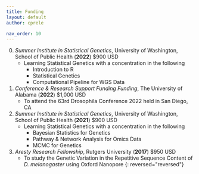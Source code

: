 ```yaml
---
title: Funding
layout: default
author: cprele

nav_order: 10
---
```



0. _Summer Institute in Statistical Genetics_, University of Washington, School of Public Health (**2022**) $900 USD
	- Learning Statistical Genetics with a concentration in the following
		- Introduction to R
		- Statistical Genetics
		- Computational Pipeline for WGS Data
0. _Conference & Research Support Funding Funding_, The University of Alabama (**2022**) $1,000 USD
	- To attend the 63rd Drosophila Conference 2022 held in San Diego, CA
0. _Summer Institute in Statistical Genetics_, University of Washington, School of Public Health (**2021**) $900 USD
	- Learning Statistical Genetics with a concentration in the following
		- Bayesian Statistics for Genetics
		- Pathway & Network Analysis for Omics Data
		- MCMC for Genetics
0. _Aresty Research Fellowship_, Rutgers University (**2017**) $950 USD
	- To study the Genetic Variation in the Repetitive Sequence Content of _D. melanogaster_ using Oxford Nanopore
{: reversed="reversed"}
